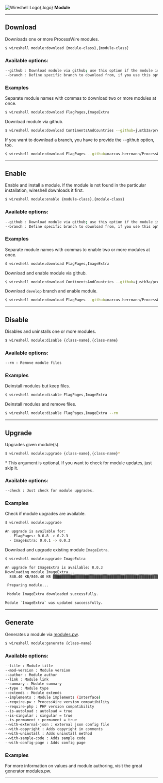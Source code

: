 ![Wireshell Logo](/assets/img/favicon-16x16.png){.logo} **Module**

---

## Download

Downloads one or more ProcessWire modules.

```sh
$ wireshell module:download {module-class},{module-class}
```

### Available options:

```sh
--github : Download module via github; use this option if the module is not added to the ProcessWire module directory yet
--branch : Define specific branch to download from, if you use this option, --github is required
```

### Examples

Separate module names with commas to download two or more modules at once.

```sh
$ wireshell module:download FlagPages,ImageExtra
```

Download module via github.

```sh
$ wireshell module:download ContinentsAndCountries --github=justb3a/processwire-countries
```

If you want to download a branch, you have to provide the --github option, too.

```sh
$ wireshell module:download FlagPages --github=marcus-herrmann/ProcessWire-FlagPages --branch=develop
```

---

## Enable

Enable and install a module. If the module is not found in the particular installation, wireshell downloads it first.

```sh
$ wireshell module:enable {module-class},{module-class}
```

### Available options:

```sh
--github : Download module via github; use this option if the module is not added to the ProcessWire module directory yet
--branch : Define specific branch to download from, if you use this option, --github is required
```

### Examples

Separate module names with commas to enable two or more modules at once.

```sh
$ wireshell module:download FlagPages,ImageExtra
```

Download and enable module via github.

```sh
$ wireshell module:download ContinentsAndCountries --github=justb3a/processwire-countries
```

Download `develop` branch and enable module.

```sh
$ wireshell module:download FlagPages --github=marcus-herrmann/ProcessWire-FlagPages --branch=develop
```

---

## Disable

Disables and uninstalls one or more modules.

```sh
$ wireshell module:disable {class-name},{class-name}
```

### Available options:

```sh
--rm : Remove module files
```

### Examples

Deinstall modules but keep files.

```sh
$ wireshell module:disable FlagPages,ImageExtra
```

Deinstall modules and remove files.

```sh
$ wireshell module:disable FlagPages,ImageExtra --rm
```

---

## Upgrade

Upgrades given module(s).

```sh
$ wireshell module:upgrade {class-name},{class-name}*
```

\* This argument is optional. If you want to check for module updates, just skip it.

### Available options:

```sh
--check : Just check for module upgrades.
```

### Examples

Check if module upgrades are available.

```sh
$ wireshell module:upgrade

An upgrade is available for:
  - FlagPages: 0.0.8 -> 0.2.3
  - ImageExtra: 0.0.1 -> 0.0.3
```

Download and upgrade existing module `ImageExtra`.

```sh
$ wireshell module:upgrade ImageExtra

An upgrade for ImageExtra is available: 0.0.3
Downloading module ImageExtra...
  840.40 KB/840.40 KB ▓▓▓▓▓▓▓▓▓▓▓▓▓▓▓▓▓▓▓▓▓▓▓▓▓▓▓▓▓▓▓▓▓▓▓▓▓▓▓▓▓▓▓▓▓▓▓▓▓▓▓▓▓▓▓▓▓▓▓▓  100%

 Preparing module...

 Module ImageExtra downloaded successfully.

Module `ImageExtra` was updated successfully.
```

---

## Generate

Generates a module via [modules.pw](http://modules.pw/).

```sh
$ wireshell module:generate {class-name}
```

### Available options:

```sh
--title : Module title
--mod-version : Module version
--author : Module author
--link : Module link
--summary : Module summary
--type : Module type
--extends : Module extends
--implements : Module implements (Interface)
--require-pw : ProcessWire version compatibility
--require-php : PHP version compatibility
--is-autoload : autoload = true
--is-singular : singular = true
--is-permanent : permanent = true
--with-external-json : external json config file
--with-copyright : Adds copyright in comments
--with-uninstall : Adds uninstall method
--with-sample-code : Adds sample code
--with-config-page : Adds config page
```

### Examples

For more information on values and module authoring, visit the great generator [modules.pw](http://modules.pw/).

---
